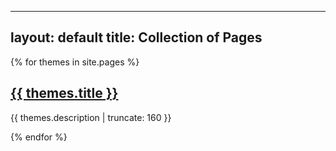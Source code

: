  
---
layout: default
title: Collection of Pages
---

{% for themes in site.pages %}

<a href="{{ themes.url | prepend: site.baseurl }}">
  <h2>{{ themes.title }}</h2>
</a>

<p class="post-excerpt">{{ themes.description | truncate: 160 }}</p>

{% endfor %}  
